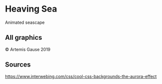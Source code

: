 # Heaving Sea
Animated seascape

## All graphics
© Artemis Gause 2019

## Sources

https://www.interwebing.com/css/cool-css-backgrounds-the-aurora-effect


